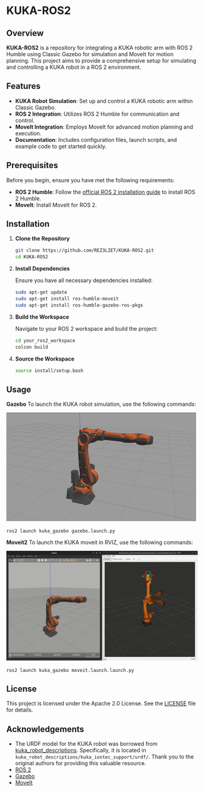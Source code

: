 # KUKA-ROS2

## Overview

**KUKA-ROS2** is a repository for integrating a KUKA robotic arm with ROS 2 Humble using Classic Gazebo for simulation and MoveIt for motion planning. This project aims to provide a comprehensive setup for simulating and controlling a KUKA robot in a ROS 2 environment.

## Features

- **KUKA Robot Simulation**: Set up and control a KUKA robotic arm within Classic Gazebo.
- **ROS 2 Integration**: Utilizes ROS 2 Humble for communication and control.
- **MoveIt Integration**: Employs MoveIt for advanced motion planning and execution.
- **Documentation**: Includes configuration files, launch scripts, and example code to get started quickly.

## Prerequisites

Before you begin, ensure you have met the following requirements:

- **ROS 2 Humble**: Follow the [official ROS 2 installation guide](https://docs.ros.org/en/humble/Installation.html) to install ROS 2 Humble.
- **MoveIt**: Install MoveIt for ROS 2.

## Installation

1. **Clone the Repository**

    ```bash
    git clone https://github.com/REZ3LIET/KUKA-ROS2.git
    cd KUKA-ROS2
    ```

2. **Install Dependencies**

    Ensure you have all necessary dependencies installed:

    ```bash
    sudo apt-get update
    sudo apt-get install ros-humble-moveit
    sudo apt-get install ros-humble-gazebo-ros-pkgs
    ```

3. **Build the Workspace**

    Navigate to your ROS 2 workspace and build the project:

    ```bash
    cd your_ros2_workspace
    colcon build
    ```

4. **Source the Workspace**

    ```bash
    source install/setup.bash
    ```

## Usage
**Gazebo**
To launch the KUKA robot simulation, use the following commands:

![Kuka in Gazebo](./readme_data/kuka_gazebo.png)

```
ros2 launch kuka_gazebo gazebo.launch.py
```

**Moveit2**
To launch the KUKA moveit in RVIZ, use the following commands:

![Kuka in RVIZ](./readme_data/kuka_moveit.gif)

```
ros2 launch kuka_gazebo moveit.launch.launch.py
```

## License
This project is licensed under the Apache 2.0 License. See the [LICENSE](./LICENSE) file for details.


## Acknowledgements
- The URDF model for the KUKA robot was borrowed from [kuka_robot_descriptions](https://github.com/kroshu/kuka_robot_descriptions). Specifically, it is located in `kuka_robot_descriptions/kuka_iontec_support/urdf/`. Thank you to the original authors for providing this valuable resource.
- [ROS 2](https://index.ros.org/doc/ros2/)
- [Gazebo](http://gazebosim.org/)
- [MoveIt](https://moveit.ros.org/)
